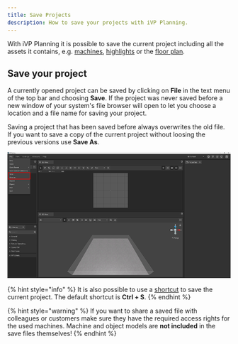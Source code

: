 ```yaml
---
title: Save Projects
description: How to save your projects with iVP Planning.
---
```


With iVP Planning it is possible to save the current project including all the assets it contains, e.g. [machines](../machines/first-steps-with-3d-object.md), [highlights](../machines/highlighting-objects.md) or the [floor plan](../user-interface/the-floor-plan.md).

## Save your project

A currently opened project can be saved by clicking on __File__ in the text menu of the top bar and choosing __Save__. If the project was never saved before a new window of your system's file browser will open to let you choose a location and a file name for saving your project.

Saving a project that has been saved before always overwrites the old file. If you want to save a copy of the current project without loosing the previous versions use __Save As__.

![Save your project](../../../.gitbook/assets/planning_save.png)

{% hint style="info" %}
It is also possible to use a [shortcut](../settings/input-manager.md) to save the current project. The default shortcut is __Ctrl + S__.
{% endhint %}

{% hint style="warning" %}
If you want to share a saved file with colleagues or customers make sure they have the required access rights for the used machines. Machine and object models are __not included__ in the save files themselves!
{% endhint %}

<!--
We can recommend to have a look at this iVP YouTube tutorial for a quick introduction.

{% embed url="https://youtu.be/MuLt94b64O8" %}
How to save or load Projects and import PDFs (german)
{% endembed %}
-->